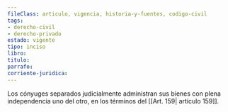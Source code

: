```yaml
---
fileClass: articulo, vigencia, historia-y-fuentes, codigo-civil
tags:
- derecho-civil
- derecho-privado
estado: vigente
tipo: inciso
libro:
titulo:
parrafo:
corriente-juridica:
---
```

Los cónyuges separados judicialmente administran sus bienes con plena independencia uno del otro, en los términos del [[Art. 159| artículo 159]].